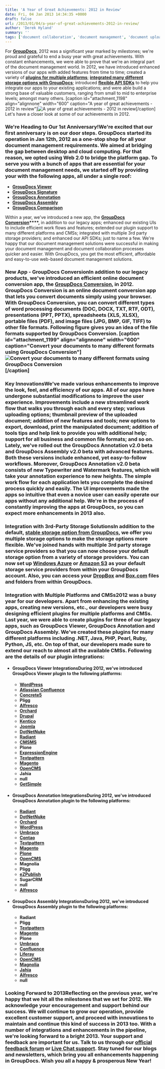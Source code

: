 ```yaml
---
title: 'A Year of Great Achievements: 2012 in Review'
date: Fri, 04 Jan 2013 14:34:35 +0000
draft: false
url: /2013/01/04/a-year-of-great-achievements-2012-in-review/
author: 'Derek Hyland'
summary: ''
tags: ['document collaboration', 'document management', 'document upload', 'GroupDocs Annotate', 'GroupDocs Signature', 'GroupDocs Viewer', 'GroupDocs Viewer Plugin', 'online document management system', 'online document viewer', 'View documents online', 'zArchive']
---
```


For **[GroupDocs](http://groupdocs.com/)**, 2012 was a significant year marked by milestones; we're proud and grateful to end a busy year with great achievements. With constant enhancements, we were able to prove that we're an integral part of the document management world. In 2012, we have introduced enhanced versions of our apps with added features from time to time; created a variety of **[plugins for multiple platforms](http://groupdocs.com/marketplace/plugins)**; **[integrated many different storage options with GroupDocs](http://groupdocs.com/marketplace/storage)**; introduced **[flexible API SDKs](http://groupdocs.com/cloud)** to help you integrate our apps to your existing applications; and were able build a strong base of valuable customers, ranging from small to mid to enterprise levels; amongst many others. \[caption id="attachment\_1198" align="alignnone" width="600" caption="A year of great achievements - 2012 in review"\]![A year of great achievements - 2012 in review](https://blog.groupdocs.com/wp-content/uploads/sites/4/2013/01/A-year-of-great-achievements-2012-in-review.png)\[/caption\] Let's have a closer look at some of our achievements in 2012.

### We're Heading to Our 1st Anniversary!We're excited that our first anniversary is on our door steps. GroupDocs started its operation in Jan 12th, 2012 as a one-stop shop for all your document management requirements. We aimed at bridging the gap between desktop and cloud computing. For that reason, we opted using Web 2.0 to bridge the platform gap. To serve you with a bunch of apps that are essential for your document management needs, we started off by providing your with the following apps, all under a single roof:

*   **[GroupDocs Viewer](http://groupdocs.com/apps/viewer)**
*   **[GroupDocs Signature](http://groupdocs.com/apps/signature)**
*   **[GroupDocs Annotation](http://groupdocs.com/apps/annotation)**
*   **[GroupDocs Assembly](http://groupdocs.com/apps/assembly)**
*   **[GroupDocs Comparison](http://groupdocs.com/apps/comparison)**

Within a year, we've introduced a new app, the **[GroupDocs Conversion](http://groupdocs.com/apps/conversion)****,** in addition to our legacy apps; enhanced our existing UIs to include efficient work flows and features; extended our plugin support to many different platforms and CMSs; integrated with multiple 3rd party storage providers; and enhanced our API SDKs; just to name a few. We're happy that our document management solutions were successful in making your document management and document collaboration processes quicker and easier. With GroupDocs, you get the most efficient, affordable and easy-to-use web-based document management solutions.

### New App - GroupDocs ConversionIn addition to our legacy products, we've introduced an efficient online document conversion app, the **[GroupDocs Conversion](http://groupdocs.com/apps/conversion/features)**, in 2012. GroupDocs Conversion is an online document conversion app that lets you convert documents simply using your browser. With GroupDocs Conversion, you can convert different types of word processing documents (DOC, DOCX, TXT, RTF, ODT), presentations (PPT, PPTX), spreadsheets (XLS, XLSX), portable files (PDF), and image files (JPG, BMP, GIF, TIFF) to other file formats. Following figure gives you an idea of the file formats supported by GroupDocs Conversion. \[caption id="attachment\_1199" align="alignnone" width="600" caption="Convert your documents to many different formats using GroupDocs Conversion"\]![Convert your documents to many different formats using GroupDocs Conversion](https://blog.groupdocs.com/wp-content/uploads/sites/4/2013/01/Convert-your-documents-to-many-different-formats-using-GroupDocs-Conversion.png)\[/caption\]

### Key InnovationsWe've made various enhancements to improve the look, feel, and efficiency of our apps. All of our apps have undergone substantial modifications to improve the user experience. Improvements include a new streamlined work flow that walks you through each and every step; various uploading options; thumbnail preview of the uploaded document; addition of new features and tools; new options to export, download, print the manipulated document; addition of tools tips and help link to provide you with additional help; support for all business and common file formats; and so on. Lately, we've rolled out the GroupDocs Annotation v2.0 beta and GroupDocs Assembly v2.0 beta with advanced features. Both these versions include enhanced, yet easy-to-follow workflows. Moreover, GroupDocs Annotation v2.0 beta consists of new Typewriter and Watermark features, which will take your annotation experience to new heights. The simple work flow for each application lets you complete the desired process quickly and easily. The UI improvements made the apps so intuitive that even a novice user can easily operate our apps without any additional help. We're in the process of constantly improving the apps at GroupDocs, so you can expect more enhancements in 2013 also.

### Integration with 3rd-Party Storage SolutionsIn addition to the default, **[stable storage option from GroupDocs](http://groupdocs.com/marketplace/storage/groupdocs-storage)**, we offer you multiple storage options to make the storage options more flexible. We've joined hands with multiple 3rd party storage service providers so that you can now choose your default storage option from a variety of storage providers. You can now set up **[Windows Azure](http://groupdocs.com/marketplace/storage/windows-azure)** or **[Amazon S3](http://groupdocs.com/marketplace/storage/amazon-s3-storage)** as your default storage service providers from within your GroupDocs account. Also, you can access your **[DropBox](http://groupdocs.com/marketplace/storage/dropbox)** and **[Box.com](http://groupdocs.com/marketplace/storage/box-com)** files and folders from within GroupDocs.

### Integration with Multiple Platforms and CMSs2012 was a busy year for our developers. Apart from enhancing the existing apps, creating new versions, etc., our developers were busy designing efficient plugins for multiple platforms and CMSs. Last year, we were able to create plugins for three of our legacy apps, such as GroupDocs Viewer, GroupDocs Annotation and GroupDocs Assembly. We've created these plugins for many different platforms including .NET, Java, PHP, Pearl, Ruby, Python, JS, etc. On top of that, our developers made sure to extend our reach to almost all the available CMSs. Following are the details of our plugin integrations:

*   #### GroupDocs Viewer IntegrationsDuring 2012, we've introduced GroupDocs Viewer plugin to the following platforms:
    *   **[WordPress](http://groupdocs.com/marketplace/plugins/viewer/wordpress)**
    *   **[Atlassian Confluence](http://groupdocs.com/marketplace/plugins/viewer/confluence)**
    *   **[Concrete5](http://groupdocs.com/marketplace/plugins/viewer/concrete5)**
    *   **Pligg**
    *   **[Alfresco](https://addons.alfresco.com/addons/groupdocs-viewer)**
    *   **[Orchard](http://groupdocs.com/marketplace/plugins/viewer/orchard)**
    *   **[Drupal](http://groupdocs.com/marketplace/plugins/viewer/drupal)**
    *   **[Kentico](http://groupdocs.com/marketplace/plugins/viewer/kentico)**
    *   **[Joomla](http://groupdocs.com/marketplace/plugins/viewer/joomla)**
    *   **[DotNetNuke](http://groupdocs.com/marketplace/plugins/viewer/dotnetnuke)**
    *   **[Radiant](http://groupdocs.com/marketplace/plugins/viewer/radiant)**
    *   **[CMSMS](http://dev.cmsmadesimple.org/projects/gd_viewer)**
    *   **Plone**
    *   **[ExpressionEngine](http://groupdocs.com/marketplace/plugins/viewer/expressionengine)**
    *   **[Textpattern](http://groupdocs.com/marketplace/plugins/viewer/textpattern)**
    *   **[Magento](http://groupdocs.com/marketplace/plugins/viewer/magento)**
    *   **[OpenCMS](http://www.opencms-wiki.org/wiki/Available_Modules)**
    *   **Jahia**
    *   **null**
    *   **[GetSimple](https://github.com/groupdocs-viewer/)**
*   #### GroupDocs Annotation IntegrationsDuring 2012, we've introduced GroupDocs Annotation plugin to the following platforms:
    *   **[Radiant](http://groupdocs.com/marketplace/plugins/annotation/radiant)**
    *   **[DotNetNuke](http://store.dnnsoftware.com/home/product-details/groupdocs-documents-image-and-pdf-annotation-plugin)**
    *   **[Orchard](http://groupdocs.com/marketplace/plugins/annotation/orchard)**
    *   **[WordPress](http://groupdocs.com/marketplace/plugins/annotation/wordpress)**
    *   **[Umbraco](http://groupdocs.com/marketplace/plugins/annotation/umbraco)**
    *   **[Contao](https://github.com/groupdocs)**
    *   **[Textpattern](http://textpattern.org/plugins/1267/gda_groupdocs_annotation_v01)**
    *   **[Magento](http://www.magentocommerce.com/magento-connect/catalog/product/view/id/15394/s/groupdocsannotation-9076/)**
    *   **[Plone](https://github.com/groupdocs)**
    *   **[OpenCMS](http://www.opencms-wiki.org/wiki/Available_Modules)**
    *   **Magnolia**
    *   **Pligg**
    *   **[eZPublish](http://share.ez.no/projects/groupdocs-annotation)**
    *   **SugarCRM**
    *   **null**
    *   **[Alfresco](https://github.com/groupdocs-annotation/)**
*   #### GroupDocs Assembly IntegrationsDuring 2012, we've introduced GroupDocs Assembly plugin to the following platforms:
    *   **Radiant**
    *   **Pligg**
    *   **[Textpattern](http://textpattern.org/plugins/1269/gds_groupdocs_assembly_v01)**
    *   **[Magento](http://www.magentocommerce.com/magento-connect/catalog/product/view/id/15607/s/groupdocsassembly-5481/)**
    *   **Plone**
    *   **[Umbraco](http://our.umbraco.org/projects/collaboration/groupdocs-document-assembly-plugin)**
    *   **[Confluence](https://github.com/groupdocs-assembly/)**
    *   **[Liferay](https://github.com/groupdocs)**
    *   **[OpenCMS](https://github.com/groupdocs)**
    *   **[Magnolia](https://github.com/groupdocs)**
    *   **[Jahia](https://github.com/groupdocs)**
    *   **[Alfresco](https://github.com/groupdocs)**
    *   **null**

### Looking Forward to 2013Reflecting on the previous year, we're happy that we hit all the milestones that we set for 2012. We acknowledge your encouragement and support behind our success. We will continue to grow our operation, provide excellent customer support, and proceed with innovations to maintain and continue this kind of success in 2013 too. With a number of integrations and enhancements in the pipeline, we're looking forward to a bright 2013. Your support and feedback are important for us. Talk to us through our **[official feedback forum](http://groupdocs.com/Community/Forums/Default.aspx)** or **[Live Chat support](http://groupdocs.com/)**. Stay tuned for our blogs and **newsletters**, which bring you all enhancements happening in GroupDocs. Wish you all a happy & prosperous New Year!




